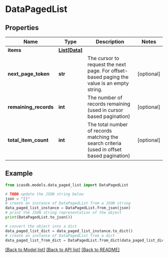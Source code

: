 # DataPagedList


## Properties

Name | Type | Description | Notes
------------ | ------------- | ------------- | -------------
**items** | [**List[Data]**](Data.md) |  | 
**next_page_token** | **str** | The cursor to request the next page. For offset-based paging the value is an empty string. | [optional] 
**remaining_records** | **int** | The number of records remaining (used in cursor based pagination) | [optional] 
**total_item_count** | **int** | The total number of records matching the search criteria (used in offset based pagination) | [optional] 

## Example

```python
from icasdk.models.data_paged_list import DataPagedList

# TODO update the JSON string below
json = "{}"
# create an instance of DataPagedList from a JSON string
data_paged_list_instance = DataPagedList.from_json(json)
# print the JSON string representation of the object
print(DataPagedList.to_json())

# convert the object into a dict
data_paged_list_dict = data_paged_list_instance.to_dict()
# create an instance of DataPagedList from a dict
data_paged_list_from_dict = DataPagedList.from_dict(data_paged_list_dict)
```
[[Back to Model list]](../README.md#documentation-for-models) [[Back to API list]](../README.md#documentation-for-api-endpoints) [[Back to README]](../README.md)


